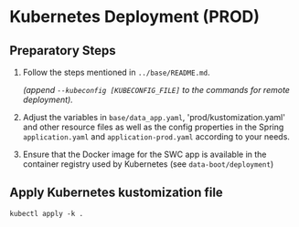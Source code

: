 # Kubernetes Deployment (PROD)

## Preparatory Steps

1. Follow the steps mentioned in `../base/README.md`. 
 
   _(append  `--kubeconfig [KUBECONFIG_FILE]` to the commands for remote deployment)._

2. Adjust the variables in `base/data_app.yaml`, 'prod/kustomization.yaml' and other resource files as well as the config properties in the Spring `application.yaml` and `application-prod.yaml` according to your needs.
   
3. Ensure that the Docker image for the SWC app is available in the container registry used by Kubernetes
   (see `data-boot/deployment`)

## Apply Kubernetes kustomization file

```
kubectl apply -k .
```